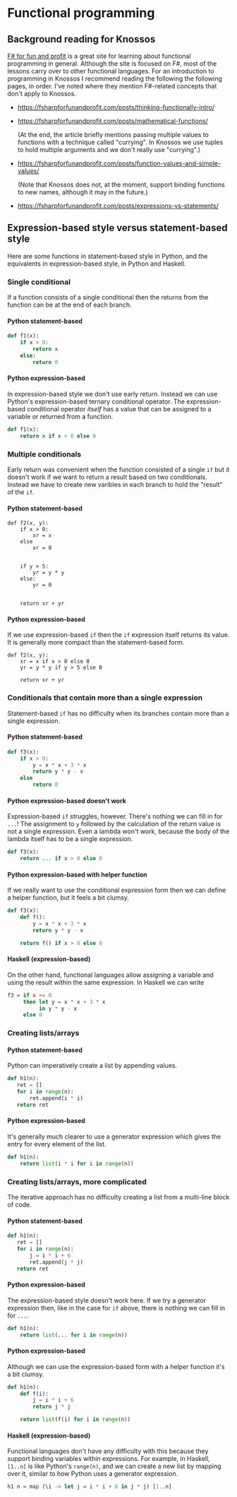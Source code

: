 # Functional programming

## Background reading for Knossos

[F# for fun and profit](https://fsharpforfunandprofit.com/) is a great
site for learning about functional programming in general.  Although
the site is focused on F#, most of the lessons carry over to other
functional languages.  For an introduction to programming in Knossos I
recommend reading the following the following pages, in order.  I've
noted where they mention F#-related concepts that don't apply to
Knossos.

* <https://fsharpforfunandprofit.com/posts/thinking-functionally-intro/>

* <https://fsharpforfunandprofit.com/posts/mathematical-functions/>

  (At the end, the article briefly mentions passing multiple values to
  functions with a technique called "currying".  In Knossos we use
  tuples to hold multiple arguments and we don't really use
  "currying".)

* <https://fsharpforfunandprofit.com/posts/function-values-and-simple-values/>

  (Note that Knossos does not, at the moment, support binding
  functions to new names, although it may in the future.)

* <https://fsharpforfunandprofit.com/posts/expressions-vs-statements/>

## Expression-based style versus statement-based style

Here are some functions in statement-based style in Python, and the
equivalents in expression-based style, in Python and Haskell.

### Single conditional

If a function consists of a single conditional then the returns from
the function can be at the end of each branch.

#### Python statement-based

```python
def f1(x):
    if x > 0:
        return x
    else:
        return 0
```

#### Python expression-based

In expression-based style we don't use early return.  Instead we can
use Python's expression-based ternary conditional operator.  The
expression-based conditional operator *itself* has a value that can be
assigned to a variable or returned from a function.

```python
def f1(x):
    return x if x > 0 else 0
```

### Multiple conditionals

Early return was convenient when the function consisted of a single
`if` but it doesn't work if we want to return a result based on two
conditionals.  Instead we have to create new varibles in each branch
to hold the "result" of the `if`.

#### Python statement-based

```
def f2(x, y):
    if x > 0:
        xr = x
    else
        xr = 0


    if y > 5:
        yr = y * y
    else:
        yr = 0


    return xr + yr
```

#### Python expression-based

If we use expression-based `if` then the `if` expression itself
returns its value.  It is generally more compact than the
statement-based form.

```
def f2(x, y):
    xr = x if x > 0 else 0
    yr = y * y if y > 5 else 0

    return xr + yr
```

### Conditionals that contain more than a single expression

Statement-based `if` has no difficulty when its branches contain more
than a single expression.

#### Python statement-based

```python
def f3(x):
    if x > 0:
        y = x * x + 3 * x
        return y * y - x
    else
        return 0
```

#### Python expression-based doesn't work

Expression-based `if` struggles, however.  There's nothing we can fill
in for `...`!  The assignment to `y` followed by the calculation of
the return value is not a single expression.  Even a lambda won't
work, because the body of the lambda itself has to be a single
expression.


```python
def f3(x):
    return ... if x > 0 else 0
```

#### Python expression-based with helper function

If we really want to use the conditional expression form then we can
define a helper function, but it feels a bit clumsy.

```python
def f3(x):
    def f():
        y = x * x + 3 * x
        return y * y - x

    return f() if x > 0 else 0
```

#### Haskell (expression-based)

On the other hand, functional languages allow assigning a variable and
using the result within the same expression.  In Haskell we can write

```haskell
f3 = if x >= 0
     then let y = x * x + 3 * x
          in y * y - x
     else 0
 ```

### Creating lists/arrays

#### Python statement-based

Python can imperatively create a list by appending values.

```python
def h1(n):
   ret = []
   for i in range(n):
       ret.append(i * i)
   return ret
```

#### Python expression-based

It's generally much clearer to use a generator expression which gives
the entry for every element of the list.

```python
def h1(n):
    return list(i * i for i in range(n))
```

### Creating lists/arrays, more complicated

The iterative approach has no difficulty creating a list from a
multi-line block of code.

#### Python statement-based

```python
def h1(n):
   ret = []
   for i in range(n):
       j = i * i + 6
       ret.append(j * j)
   return ret
```

#### Python expression-based

The expression-based style doesn't work here.  If we try a generator
expression then, like in the case for `if` above, there is nothing we
can fill in for `...`.

```python
def h1(n):
    return list(... for i in range(n))
```

#### Python expression-based

Although we can use the expression-based form with a helper function
it's a bit clumsy.


```python
def h1(n):
    def f(i):
		j = i * i + 6
		return j * j

    return list(f(i) for i in range(n))
```

#### Haskell (expression-based)

Functional languages don't have any difficulty with this because they
support binding variables within expressions.  For example, in
Haskell, `[1..n]` is like Python's `range(n)`, and we can create a new
list by mapping over it, similar to how Python uses a generator
expression.

```haskell
h1 n = map (\i -> let j = i * i + 6 in j * j) [1..n]
```

